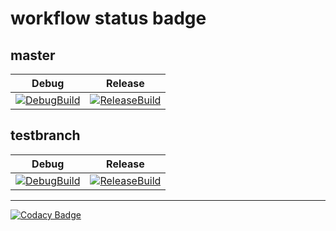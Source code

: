 # workflow status badge
## master
|Debug|Release|
|-|-|
|[![DebugBuild](https://github.com/fujisawaneec/TestActions/actions/workflows/DebugBuild.yml/badge.svg)](https://github.com/fujisawaneec/TestActions/actions/workflows/DebugBuild.yml)|[![ReleaseBuild](https://github.com/fujisawaneec/TestActions/actions/workflows/ReleaseBuild.yml/badge.svg)](https://github.com/fujisawaneec/TestActions/actions/workflows/ReleaseBuild.yml)|

## testbranch
|Debug|Release|
|-|-|
|[![DebugBuild](https://github.com/fujisawaneec/TestActions/actions/workflows/DebugBuild.yml/badge.svg?branch=testbranch)](https://github.com/fujisawaneec/TestActions/actions/workflows/DebugBuild.yml)|[![ReleaseBuild](https://github.com/fujisawaneec/TestActions/actions/workflows/ReleaseBuild.yml/badge.svg?branch=testbranch)](https://github.com/fujisawaneec/TestActions/actions/workflows/ReleaseBuild.yml)|
---
[![Codacy Badge](https://app.codacy.com/project/badge/Grade/a681f65371474537b96853c926cbe231)](https://app.codacy.com/gh/fujisawaneec/TestActions/dashboard?utm_source=gh&utm_medium=referral&utm_content=&utm_campaign=Badge_grade)
